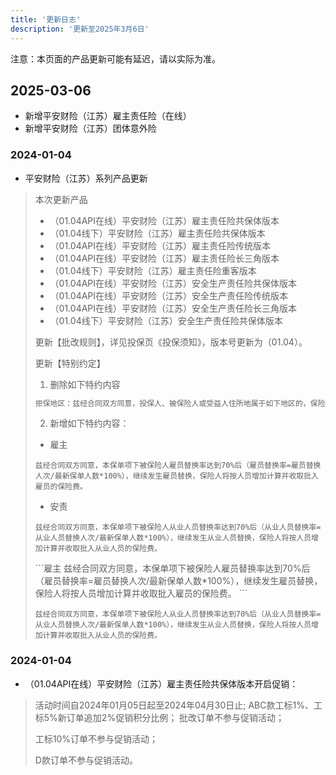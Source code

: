 ```yaml
---
title: '更新日志'
description: '更新至2025年3月6日'
---
```


<Note>
  注意：本页面的产品更新可能有延迟，请以实际为准。
</Note>

## 2025-03-06

- 新增平安财险（江苏）雇主责任险（在线）
- 新增平安财险（江苏）团体意外险










### 2024-01-04
- 平安财险（江苏）系列产品更新
> 本次更新产品
> 
> - （01.04API在线）平安财险（江苏）雇主责任险共保体版本
> - （01.04线下）平安财险（江苏）雇主责任险共保体版本
> - （01.04API在线）平安财险（江苏）雇主责任险传统版本
> - （01.04API在线）平安财险（江苏）雇主责任险长三角版本
> - （01.04线下）平安财险（江苏）雇主责任险重客版本
> - （01.04API在线）平安财险（江苏）安全生产责任险共保体版本
> - （01.04API在线）平安财险（江苏）安全生产责任险传统版本
> - （01.04API在线）平安财险（江苏）安全生产责任险长三角版本
> - （01.04线下）平安财险（江苏）安全生产责任险共保体版本
> 
> 更新【批改规则】，详见投保页《投保须知》，版本号更新为（01.04）。
> 
> 更新【特别约定】
> 1. 删除如下特约内容
> ```markdown
> 拒保地区：兹经合同双方同意，投保人、被保险人或受益人住所地属于如下地区的，保险人拒保：北京市平谷区、密云区、怀柔区；河北省；天津市；辽宁省铁岭市；山东省禹城、莱州市、滨州市、德州市、临沂市；河南省信阳市、焦作市、新乡市、郏县；四川省宜宾市、雅安市；吉林省四平市；福建省南平市；湖北省黄冈市。
> ```
> 2. 新增如下特约内容：
> - 雇主
> ```text
> 兹经合同双方同意，本保单项下被保险人雇员替换率达到70%后（雇员替换率=雇员替换人次/最新保单人数*100%），继续发生雇员替换，保险人将按人员增加计算并收取批入雇员的保险费。
> ```
> - 安责
> ```text
> 兹经合同双方同意，本保单项下被保险人从业人员替换率达到70%后（从业人员替换率=从业人员替换人次/最新保单人数*100%），继续发生从业人员替换，保险人将按人员增加计算并收取批入从业人员的保险费。
> ```
> <CodeGroup>
> ```雇主
> 兹经合同双方同意，本保单项下被保险人雇员替换率达到70%后（雇员替换率=雇员替换人次/最新保单人数*100%），继续发生雇员替换，保险人将按人员增加计算并收取批入雇员的保险费。
> ```
> 
> ```安责
> 兹经合同双方同意，本保单项下被保险人从业人员替换率达到70%后（从业人员替换率=从业人员替换人次/最新保单人数*100%），继续发生从业人员替换，保险人将按人员增加计算并收取批入从业人员的保险费。
> ```
> </CodeGroup>

### 2024-01-04
- （01.04API在线）平安财险（江苏）雇主责任险共保体版本开启促销：
> 活动时间自2024年01月05日起至2024年04月30日止;
> ABC款工标1%、工标5%新订单追加2%促销积分比例；
> 批改订单不参与促销活动；
> 
> 工标10%订单不参与促销活动；
> 
> D款订单不参与促销活动。